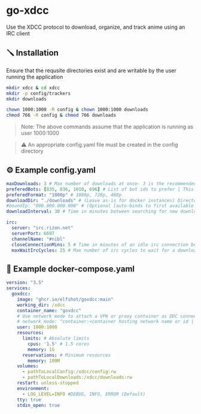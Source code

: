 # go-xdcc
Use the XDCC protocol to download, organize, and track anime using an IRC client


## 🪛 Installation
Ensure that the requsite directories exist and are writable by the user running the application

```bash
mkdir xdcc & cd xdcc
mkdir -p config/trackers
mkdir downloads

chown 1000:1000 -R config & chown 1000:1000 downloads
chmod 766 -R config & chmod 766 downloads
```
> Note: The above commands assume that the application is running as user 1000:1000

> ⚠️ An appropriate config.yaml file must be created in the config directory

## ⚙️ Example config.yaml
```yaml
maxDownloads: 3 # Max number of downloads at once- 3 is the recommended max
preferedBots: [835, 836, 1010, 696] # List of bot ids to prefer | This order is the order in which packs will be sourced from
preferedFormat: "1080p" # 1080p, 720p, 480p
downloadDir: "./downloads" # (Leave as-is for docker instances) Directory to download to
#boundIp: "000.000.000.000" # (Optional [auto-binds to first available IP]) IP to bind to for DCC TCP connections
downloadInterval: 30 # Time in minutes between searching for new downloads

irc:
  server: "irc.rizon.net"
  serverPort: 6697
  channelName: "#nibl"
  closeConnectionMins: 5 # Time in minutes of an idle irc connection before closing it
  maxWaitIrcCycles: 25 # Max number of irc cycles to wait for a download to start before erroring
```

## 🐋 Example docker-compose.yaml
```yaml
version: "3.5"
services:
  goxdcc:
    image: "ghcr.io/elfshot/goxdcc:main"
    working_dir: /xdcc
    container_name: "goxdcc"
    # Use network mode to attach a VPN or proxy container as DDC connections are not encrypted
    # network_mode: "container:<container hosting network name or id | No arrows>"
    user: 1000:1000
    resources:
      limits: # Absolute limits
        cpus: '1.5' # 1.5 cores
        memory: 1G
      reservations: # Minimum resources
        memory: 100M
    volumes:
      - pathToLocalConfig:/xdcc/config:rw
      - pathToLocalDownloads:/xdcc/downloads:rw
    restart: unless-stopped
    environment:
      - LOG_LEVEL=INFO #DEBUG, INFO, ERROR (Default)
    tty: true
    stdin_open: true
```
